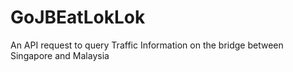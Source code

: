 # GoJBEatLokLok
An API request to query Traffic Information on the bridge between Singapore and Malaysia
